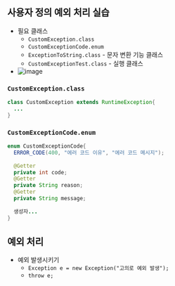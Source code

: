 ## 사용자 정의 예외 처리 실습
- 필요 클래스
  - `CustomException.class`
  - `CustomExceptionCode.enum`
  - `ExceptionToString.class` - 문자 변환 기능 클래스
  - `CustomExceptionTest.class` - 실행 클래스
- ![image](https://user-images.githubusercontent.com/61215550/168708104-97302434-812f-4ef7-9d52-7523a700b49b.png)

### `CustomException.class`
```java
class CustomException extends RuntimeException{
  ...
}
```

### `CustomExceptionCode.enum`
```java
enum CustomExceptionCode{
  ERROR_CODE(400, "에러 코드 이유", "에러 코드 메시지");
  
  @Getter
  private int code;
  @Getter
  private String reason;
  @Getter
  private String message;
  
  생성자...
}
```

## 예외 처리
- 예외 발생시키기
  - `Exception e = new Exception("고의로 예외 발생");`
  - `throw e;`
